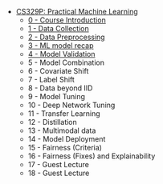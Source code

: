 - [CS329P: Practical Machine Learning](CS329p/README.md)
  - [0 - Course Introduction](CS329p/ch0.md)
  - [1 - Data Collection](CS329p/ch1.md)
  * [2 - Data Preprocessing](CS329p/ch2.md)
  * [3 - ML model recap](CS329p/ch3.md)
  * [4 - Model Validation](CS329p/ch4.md)
  * 5 - Model Combination
  * 6 - Covariate Shift
  * 7 - Label Shift
  * 8 - Data beyond IID
  * 9 - Model Tuning
  * 10 - Deep Network Tuning
  * 11 - Transfer Learning
  * 12 - Distillation
  * 13 - Multimodal data
  * 14 - Model Deployment
  * 15 - Fairness (Criteria)
  * 16 - Fairness (Fixes) and Explainability
  * 17 - Guest Lecture
  * 18 - Guest Lecture